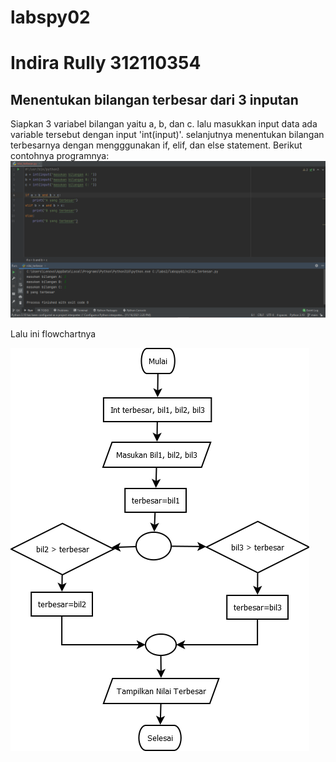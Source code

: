 # labspy02
# Indira Rully 312110354
## Menentukan bilangan terbesar dari 3 inputan

Siapkan 3 variabel bilangan yaitu a, b, dan c. lalu masukkan input data ada variable tersebut dengan input 'int(input)'. selanjutnya menentukan bilangan terbesarnya dengan mengggunakan if, elif, dan else statement. Berikut contohnya programnya:
![img](Screenshot/ss1.png)

Lalu ini flowchartnya

![img](Screenshot/ss2.png)
